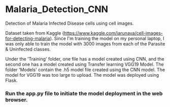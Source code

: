 # Malaria_Detection_CNN
Detection of Malaria Infected Disease cells using cell images.


Dataset taken from Kaggle (https://www.kaggle.com/iarunava/cell-images-for-detecting-malaria). Since I'm training the model on my personal laptop, I was only able to train the model with 3000 images from each of the Parasite & Uninfected classes.


Under the 'Training' folder, one file has a model created using CNN, and the second one has a model created using Transfer learning VGG19 Model.
The folder 'Models' contain the .h5 model file created using the CNN model. The model for VGG19 was too large to upload. 
The model was deployed using Flask. 




### Run the app.py file to initiate the model deployment in the web browser. 
